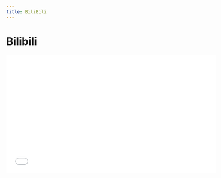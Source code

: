 ```yaml
---
title: BiliBili
---
```

# Bilibili

<!-- markdownlint-disable MD033 -->
<iframe width="560" height="315" src="//player.bilibili.com/player.html?aid=815968268&bvid=BV1gG4y1x7QJ&cid=845042357&page=1" scrolling="no" border="0" frameborder="no" framespacing="0" allowfullscreen="true"> </iframe>

